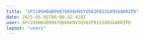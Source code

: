 ```yaml
---
title: "SP1195H6GB9987Q666H9VYQ582P81SS89S6AKRZPD"
date: 2025-05-05T06:00:42.428Z
user: SP1195H6GB9987Q666H9VYQ582P81SS89S6AKRZPD
layout: "users"
---
```

    
